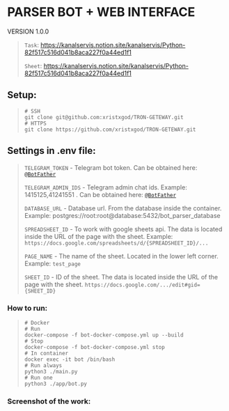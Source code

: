 # PARSER BOT + WEB INTERFACE
VERSION 1.0.0


> `Task`: https://kanalservis.notion.site/kanalservis/Python-82f517c516d041b8aca227f0a44ed1f1
> 
> `Sheet`: https://kanalservis.notion.site/kanalservis/Python-82f517c516d041b8aca227f0a44ed1f1

## Setup:
> ```shell
> # SSH
> git clone git@github.com:xristxgod/TRON-GETEWAY.git
> # HTTPS
> git clone https://github.com/xristxgod/TRON-GETEWAY.git
> ```

## Settings in .env file:
> `TELEGRAM_TOKEN` - Telegram bot token. Can be obtained here: [`@BotFather`](https://t.me/BotFather)
>
> `TELEGRAM_ADMIN_IDS` - Telegram admin chat ids. Example: 1415125,41241551 . Can be obtained here: [`@BotFather`](https://t.me/username_to_id_bot)
> 
> `DATABASE_URL` - Database url. From the database inside the container. Example: postgres://root:root@database:5432/bot_parser_database
> 
> `SPREADSHEET_ID` - To work with google sheets api. The data is located inside the URL of the page with the sheet. Example: `https://docs.google.com/spreadsheets/d/{SPREADSHEET_ID}/...`
> 
> `PAGE_NAME` - The name of the sheet. Located in the lower left corner. Example: `test_page`
> 
> `SHEET_ID` - ID of the sheet. The data is located inside the URL of the page with the sheet. `https://docs.google.com/.../edit#gid={SHEET_ID}`

### How to run:
> ```shell
> # Docker
> # Run
> docker-compose -f bot-docker-compose.yml up --build
> # Stop
> docker-compose -f bot-docker-compose.yml stop
> # In container
> docker exec -it bot /bin/bash
> # Run always
> python3 ./main.py
> # Run one
> python3 ./app/bot.py
> ```

### Screenshot of the work:
